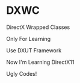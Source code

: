# DXWC
DirectX Wrapped Classes

Only For Learning

Use DXUT Framework

Now I'm Learning DirectX11

Ugly Codes!